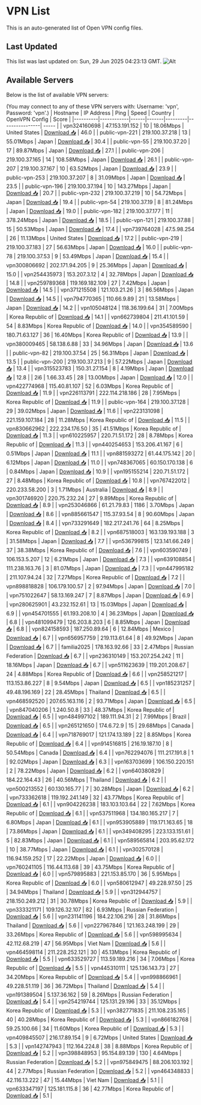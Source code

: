 # VPN List

This is an auto-generated list of Open VPN config files.

## Last Updated

This list was last updated on: Sun, 29 Jun 2025 04:23:13 GMT.
![Alt](https://repobeats.axiom.co/api/embed/186b98318ef1479477931607c1ad7d823f12451f.svg "Repobeats analytics image")

## Available Servers

Below is the list of available VPN servers:

(You may connect to any of these VPN servers with: Username: 'vpn', Password: 'vpn'.)
| Hostname | IP Address | Ping | Speed | Country | OpenVPN Config | Score |
|----------|------------|------|-------|---------|----------------| ----- |
| vpn324160698 | 47.153.191.152 | 10 | 18.06Mbps | United States | [Download 📥](./configs/server_0_US.ovpn) | 46.0 |
| public-vpn-221 | 219.100.37.218 | 13 | 55.01Mbps | Japan | [Download 📥](./configs/server_1_JP.ovpn) | 30.4 |
| public-vpn-55 | 219.100.37.20 | 17 | 89.87Mbps | Japan | [Download 📥](./configs/server_2_JP.ovpn) | 27.1 |
| public-vpn-206 | 219.100.37.165 | 14 | 108.58Mbps | Japan | [Download 📥](./configs/server_3_JP.ovpn) | 26.1 |
| public-vpn-207 | 219.100.37.167 | 10 | 63.52Mbps | Japan | [Download 📥](./configs/server_4_JP.ovpn) | 23.9 |
| public-vpn-253 | 219.100.37.207 | 8 | 31.09Mbps | Japan | [Download 📥](./configs/server_5_JP.ovpn) | 23.5 |
| public-vpn-196 | 219.100.37.194 | 10 | 143.27Mbps | Japan | [Download 📥](./configs/server_6_JP.ovpn) | 20.7 |
| public-vpn-232 | 219.100.37.219 | 10 | 54.72Mbps | Japan | [Download 📥](./configs/server_7_JP.ovpn) | 19.4 |
| public-vpn-54 | 219.100.37.19 | 8 | 81.24Mbps | Japan | [Download 📥](./configs/server_8_JP.ovpn) | 19.0 |
| public-vpn-182 | 219.100.37.177 | 11 | 378.24Mbps | Japan | [Download 📥](./configs/server_9_JP.ovpn) | 18.5 |
| public-vpn-121 | 219.100.37.88 | 15 | 50.53Mbps | Japan | [Download 📥](./configs/server_10_JP.ovpn) | 17.4 |
| vpn739764028 | 47.5.98.254 | 26 | 11.13Mbps | United States | [Download 📥](./configs/server_11_US.ovpn) | 17.2 |
| public-vpn-219 | 219.100.37.183 | 27 | 56.63Mbps | Japan | [Download 📥](./configs/server_12_JP.ovpn) | 16.0 |
| public-vpn-78 | 219.100.37.53 | 9 | 53.49Mbps | Japan | [Download 📥](./configs/server_13_JP.ovpn) | 15.4 |
| vpn300806692 | 202.171.94.205 | 9 | 25.36Mbps | Japan | [Download 📥](./configs/server_14_JP.ovpn) | 15.0 |
| vpn254435973 | 153.207.3.12 | 4 | 32.78Mbps | Japan | [Download 📥](./configs/server_15_JP.ovpn) | 14.8 |
| vpn259789368 | 119.169.182.109 | 27 | 7.42Mbps | Japan | [Download 📥](./configs/server_16_JP.ovpn) | 14.5 |
| vpn371215508 | 121.103.21.26 | 3 | 86.56Mbps | Japan | [Download 📥](./configs/server_17_JP.ovpn) | 14.5 |
| vpn794770365 | 110.66.9.89 | 21 | 13.58Mbps | Japan | [Download 📥](./configs/server_18_JP.ovpn) | 14.2 |
| vpn105048124 | 118.36.199.64 | 31 | 7.00Mbps | Korea Republic of | [Download 📥](./configs/server_19_KR.ovpn) | 14.1 |
| vpn662739804 | 211.41.101.59 | 54 | 8.83Mbps | Korea Republic of | [Download 📥](./configs/server_20_KR.ovpn) | 14.0 |
| vpn354589590 | 180.71.63.127 | 36 | 16.40Mbps | Korea Republic of | [Download 📥](./configs/server_21_KR.ovpn) | 13.9 |
| vpn380009465 | 58.138.6.88 | 33 | 34.96Mbps | Japan | [Download 📥](./configs/server_22_JP.ovpn) | 13.6 |
| public-vpn-82 | 219.100.37.54 | 25 | 56.31Mbps | Japan | [Download 📥](./configs/server_23_JP.ovpn) | 13.5 |
| public-vpn-200 | 219.100.37.213 | 9 | 57.22Mbps | Japan | [Download 📥](./configs/server_24_JP.ovpn) | 13.4 |
| vpn315523783 | 150.31.27.154 | 8 | 4.19Mbps | Japan | [Download 📥](./configs/server_25_JP.ovpn) | 12.8 |
| 2i6 | 1.66.33.45 | 28 | 13.00Mbps | Japan | [Download 📥](./configs/server_26_JP.ovpn) | 12.0 |
| vpn422774968 | 115.40.81.107 | 52 | 6.03Mbps | Korea Republic of | [Download 📥](./configs/server_27_KR.ovpn) | 11.9 |
| vpn226113791 | 222.114.218.186 | 28 | 7.95Mbps | Korea Republic of | [Download 📥](./configs/server_28_KR.ovpn) | 11.9 |
| public-vpn-164 | 219.100.37.128 | 29 | 39.02Mbps | Japan | [Download 📥](./configs/server_29_JP.ovpn) | 11.6 |
| vpn223131098 | 221.159.107.184 | 28 | 11.28Mbps | Korea Republic of | [Download 📥](./configs/server_30_KR.ovpn) | 11.5 |
| vpn830662962 | 222.234.176.50 | 35 | 41.51Mbps | Korea Republic of | [Download 📥](./configs/server_31_KR.ovpn) | 11.3 |
| vpn610225957 | 220.71.51.172 | 28 | 8.78Mbps | Korea Republic of | [Download 📥](./configs/server_32_KR.ovpn) | 11.3 |
| vpn440254653 | 153.206.41.167 | 6 | 0.51Mbps | Japan | [Download 📥](./configs/server_33_JP.ovpn) | 11.1 |
| vpn881593272 | 61.44.175.142 | 20 | 6.12Mbps | Japan | [Download 📥](./configs/server_34_JP.ovpn) | 11.0 |
| vpn748367065 | 60.150.170.138 | 6 | 0.84Mbps | Japan | [Download 📥](./configs/server_35_JP.ovpn) | 10.9 |
| vpn195155214 | 220.71.51.172 | 27 | 8.48Mbps | Korea Republic of | [Download 📥](./configs/server_36_KR.ovpn) | 10.8 |
| vpn767422012 | 220.233.58.200 | 3 | 1.71Mbps | Australia | [Download 📥](./configs/server_37_AU.ovpn) | 8.9 |
| vpn301746920 | 220.75.232.24 | 27 | 9.89Mbps | Korea Republic of | [Download 📥](./configs/server_38_KR.ovpn) | 8.9 |
| vpn253046866 | 61.21.79.83 | 1186 | 3.70Mbps | Japan | [Download 📥](./configs/server_39_JP.ovpn) | 8.6 |
| vpn885661547 | 115.37.93.54 | 8 | 90.60Mbps | Japan | [Download 📥](./configs/server_40_JP.ovpn) | 8.4 |
| vpn733291649 | 182.217.241.76 | 64 | 8.25Mbps | Korea Republic of | [Download 📥](./configs/server_41_KR.ovpn) | 8.2 |
| vpn687518003 | 163.139.193.188 | 3 | 31.58Mbps | Japan | [Download 📥](./configs/server_42_JP.ovpn) | 7.7 |
| vpn536799815 | 123.141.66.249 | 37 | 38.38Mbps | Korea Republic of | [Download 📥](./configs/server_43_KR.ovpn) | 7.6 |
| vpn603590749 | 106.153.5.207 | 12 | 6.21Mbps | Japan | [Download 📥](./configs/server_44_JP.ovpn) | 7.3 |
| vpn639108854 | 111.238.163.76 | 3 | 81.07Mbps | Japan | [Download 📥](./configs/server_45_JP.ovpn) | 7.3 |
| vpn447995182 | 211.107.94.24 | 32 | 7.27Mbps | Korea Republic of | [Download 📥](./configs/server_46_KR.ovpn) | 7.2 |
| vpn898818828 | 106.179.100.57 | 2 | 97.94Mbps | Japan | [Download 📥](./configs/server_47_JP.ovpn) | 7.0 |
| vpn751022647 | 58.13.169.247 | 7 | 8.87Mbps | Japan | [Download 📥](./configs/server_48_JP.ovpn) | 6.9 |
| vpn280625901 | 43.232.152.61 | 13 | 15.03Mbps | Japan | [Download 📥](./configs/server_49_JP.ovpn) | 6.9 |
| vpn454701555 | 61.193.208.10 | 4 | 36.23Mbps | Japan | [Download 📥](./configs/server_50_JP.ovpn) | 6.8 |
| vpn481099479 | 126.203.8.203 | 6 | 8.85Mbps | Japan | [Download 📥](./configs/server_51_JP.ovpn) | 6.8 |
| vpn824158593 | 187.250.89.64 | 6 | 12.84Mbps | Mexico | [Download 📥](./configs/server_52_MX.ovpn) | 6.7 |
| vpn656957759 | 219.113.61.64 | 8 | 49.92Mbps | Japan | [Download 📥](./configs/server_53_JP.ovpn) | 6.7 |
| familia2025 | 178.163.92.66 | 33 | 2.47Mbps | Russian Federation | [Download 📥](./configs/server_54_RU.ovpn) | 6.7 |
| vpn236310149 | 153.207.254.242 | 11 | 18.16Mbps | Japan | [Download 📥](./configs/server_55_JP.ovpn) | 6.7 |
| vpn511623639 | 119.201.208.67 | 24 | 4.88Mbps | Korea Republic of | [Download 📥](./configs/server_56_KR.ovpn) | 6.6 |
| vpn258521217 | 113.153.86.227 | 8 | 9.54Mbps | Japan | [Download 📥](./configs/server_57_JP.ovpn) | 6.5 |
| vpn185231257 | 49.48.196.169 | 22 | 28.45Mbps | Thailand | [Download 📥](./configs/server_58_TH.ovpn) | 6.5 |
| vpn468592520 | 207.65.163.116 | 2 | 93.71Mbps | Japan | [Download 📥](./configs/server_59_JP.ovpn) | 6.5 |
| vpn847040206 | 1.240.50.8 | 33 | 48.37Mbps | Korea Republic of | [Download 📥](./configs/server_60_KR.ovpn) | 6.5 |
| vpn484997102 | 189.111.94.31 | 2 | 7.99Mbps | Brazil | [Download 📥](./configs/server_61_BR.ovpn) | 6.5 |
| vpn265121650 | 174.6.72.9 | 15 | 29.68Mbps | Canada | [Download 📥](./configs/server_62_CA.ovpn) | 6.4 |
| vpn718769017 | 121.174.13.189 | 22 | 8.85Mbps | Korea Republic of | [Download 📥](./configs/server_63_KR.ovpn) | 6.4 |
| vpn914516815 | 216.19.187.10 | 8 | 50.54Mbps | Canada | [Download 📥](./configs/server_64_CA.ovpn) | 6.4 |
| vpn762294076 | 111.217.191.8 | 1 | 92.02Mbps | Japan | [Download 📥](./configs/server_65_JP.ovpn) | 6.3 |
| vpn163703699 | 106.150.220.151 | 2 | 78.22Mbps | Japan | [Download 📥](./configs/server_66_JP.ovpn) | 6.2 |
| vpn640380829 | 184.22.164.43 | 26 | 40.56Mbps | Thailand | [Download 📥](./configs/server_67_TH.ovpn) | 6.2 |
| vpn500213552 | 60.130.165.77 | 7 | 30.28Mbps | Japan | [Download 📥](./configs/server_68_JP.ovpn) | 6.2 |
| vpn733362618 | 119.192.241.149 | 32 | 43.77Mbps | Korea Republic of | [Download 📥](./configs/server_69_KR.ovpn) | 6.1 |
| vpn904226238 | 183.103.103.64 | 22 | 7.62Mbps | Korea Republic of | [Download 📥](./configs/server_70_KR.ovpn) | 6.1 |
| vpn537511968 | 134.180.165.217 | 7 | 6.80Mbps | Japan | [Download 📥](./configs/server_71_JP.ovpn) | 6.1 |
| vpn953905889 | 119.171.163.65 | 18 | 73.86Mbps | Japan | [Download 📥](./configs/server_72_JP.ovpn) | 6.1 |
| vpn349408295 | 223.133.151.61 | 5 | 82.83Mbps | Japan | [Download 📥](./configs/server_73_JP.ovpn) | 6.1 |
| vpn589565814 | 203.95.62.172 | 10 | 38.77Mbps | Japan | [Download 📥](./configs/server_74_JP.ovpn) | 6.1 |
| vpn302570128 | 116.94.159.252 | 17 | 22.22Mbps | Japan | [Download 📥](./configs/server_75_JP.ovpn) | 6.0 |
| vpn760241105 | 116.44.113.68 | 39 | 43.75Mbps | Korea Republic of | [Download 📥](./configs/server_76_KR.ovpn) | 6.0 |
| vpn579895883 | 221.153.85.170 | 36 | 5.95Mbps | Korea Republic of | [Download 📥](./configs/server_77_KR.ovpn) | 6.0 |
| vpn580612947 | 49.228.97.50 | 25 | 34.94Mbps | Thailand | [Download 📥](./configs/server_78_TH.ovpn) | 5.9 |
| vpn312944757 | 218.150.249.212 | 31 | 30.78Mbps | Korea Republic of | [Download 📥](./configs/server_79_KR.ovpn) | 5.9 |
| vpn333321171 | 109.126.32.107 | 82 | 6.93Mbps | Russian Federation | [Download 📥](./configs/server_80_RU.ovpn) | 5.6 |
| vpn231141196 | 184.22.106.216 | 28 | 31.86Mbps | Thailand | [Download 📥](./configs/server_81_TH.ovpn) | 5.6 |
| vpn227967846 | 121.163.248.199 | 29 | 33.26Mbps | Korea Republic of | [Download 📥](./configs/server_82_KR.ovpn) | 5.6 |
| vpn598995634 | 42.112.68.219 | 47 | 56.95Mbps | Viet Nam | [Download 📥](./configs/server_83_VN.ovpn) | 5.6 |
| vpn464598114 | 211.228.252.121 | 30 | 45.13Mbps | Korea Republic of | [Download 📥](./configs/server_84_KR.ovpn) | 5.5 |
| vpn633529727 | 113.59.189.216 | 34 | 7.06Mbps | Korea Republic of | [Download 📥](./configs/server_85_KR.ovpn) | 5.5 |
| vpn445310111 | 125.136.143.73 | 27 | 34.20Mbps | Korea Republic of | [Download 📥](./configs/server_86_KR.ovpn) | 5.4 |
| vpn998866961 | 49.228.51.119 | 36 | 36.72Mbps | Thailand | [Download 📥](./configs/server_87_TH.ovpn) | 5.4 |
| vpn191389504 | 5.137.36.162 | 59 | 8.26Mbps | Russian Federation | [Download 📥](./configs/server_88_RU.ovpn) | 5.4 |
| vpn254219744 | 125.131.29.196 | 33 | 35.12Mbps | Korea Republic of | [Download 📥](./configs/server_89_KR.ovpn) | 5.3 |
| vpn382771835 | 211.108.235.165 | 40 | 40.28Mbps | Korea Republic of | [Download 📥](./configs/server_90_KR.ovpn) | 5.3 |
| vpn866182768 | 59.25.100.66 | 34 | 11.60Mbps | Korea Republic of | [Download 📥](./configs/server_91_KR.ovpn) | 5.3 |
| vpn409845507 | 216.17.89.154 | 9 | 6.72Mbps | United States | [Download 📥](./configs/server_92_US.ovpn) | 5.3 |
| vpn142747943 | 112.164.224.8 | 38 | 8.88Mbps | Korea Republic of | [Download 📥](./configs/server_93_KR.ovpn) | 5.2 |
| vpn398848953 | 95.154.89.139 | 130 | 4.64Mbps | Russian Federation | [Download 📥](./configs/server_94_RU.ovpn) | 5.2 |
| vpn975849475 | 88.206.103.192 | 44 | 2.77Mbps | Russian Federation | [Download 📥](./configs/server_95_RU.ovpn) | 5.2 |
| vpn464348833 | 42.116.13.222 | 47 | 15.44Mbps | Viet Nam | [Download 📥](./configs/server_96_VN.ovpn) | 5.1 |
| vpn633347197 | 125.181.115.8 | 36 | 42.77Mbps | Korea Republic of | [Download 📥](./configs/server_97_KR.ovpn) | 5.1 |
